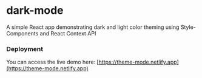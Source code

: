 # dark-mode
A simple React app demonstrating dark and light color theming using Style-Components and React Context API

### Deployment

You can access the live demo here: [https://theme-mode.netlify.app](https://theme-mode.netlify.app)

